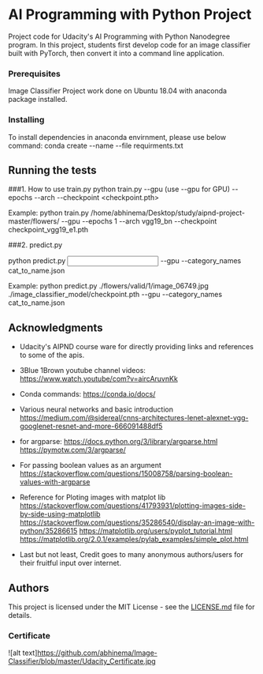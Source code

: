 # AI Programming with Python Project

Project code for Udacity's AI Programming with Python Nanodegree program. In this project, students first develop code for an image classifier built with PyTorch, then convert it into a command line application.

### Prerequisites
Image Classifier Project work done on Ubuntu 18.04 with anaconda package installed.

### Installing
To install dependencies in anaconda envirnment, please use below command: 
conda create --name <env> --file requirments.txt

## Running the tests
###1. How to use train.py
python train.py <Data Set Dir Absolute Path> --gpu (use --gpu for GPU) --epochs <Number> --arch <Architecture Name> --checkpoint <checkpoint.pth> 

Example:
python train.py /home/abhinema/Desktop/study/aipnd-project-master/flowers/ --gpu --epochs 1 --arch vgg19_bn --checkpoint checkpoint_vgg19_e1.pth 

###2. predict.py

python predict.py <Input Flower Name> <Classifier Name with Path> --gpu --category_names cat_to_name.json

Example:
python predict.py ./flowers/valid/1/image_06749.jpg ./image_classifier_model/checkpoint.pth --gpu --category_names cat_to_name.json

## Acknowledgments
 - Udacity's AIPND course ware for directly providing links and references to some of the apis.

 - 3Blue 1Brown youtube channel videos:
    https://www.watch.youtube/com?v=aircAruvnKk 

 - Conda commands: 
    https://conda.io/docs/

 - Various neural networks and basic introduction
    https://medium.com/@sidereal/cnns-architectures-lenet-alexnet-vgg-googlenet-resnet-and-more-666091488df5   

 - for argparse:
    https://docs.python.org/3/library/argparse.html
    https://pymotw.com/3/argparse/
   
 - For passing boolean values as an argument 
     https://stackoverflow.com/questions/15008758/parsing-boolean-values-with-argparse

 - Reference for Ploting images with matplot lib
     https://stackoverflow.com/questions/41793931/plotting-images-side-by-side-using-matplotlib
     https://stackoverflow.com/questions/35286540/display-an-image-with-python/35286615
     https://matplotlib.org/users/pyplot_tutorial.html
     https://matplotlib.org/2.0.1/examples/pylab_examples/simple_plot.html
     
 - Last but not least, Credit goes to many anonymous authors/users for their fruitful input over internet. 
 
 ## Authors

This project is licensed under the MIT License - see the [LICENSE.md](https://github.com/abhinema/Image-Classifier/blob/master/LICENSE) file for details.

### Certificate
![alt text]https://github.com/abhinema/Image-Classifier/blob/master/Udacity_Certificate.jpg
